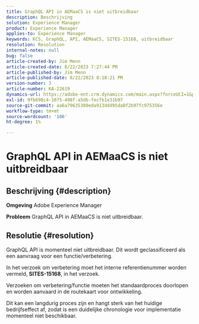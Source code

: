 ```yaml
---
title: GraphQL API in AEMaaCS is niet uitbreidbaar
description: Beschrijving
solution: Experience Manager
product: Experience Manager
applies-to: Experience Manager
keywords: KCS, GraphQL, API, AEMaaCS, SITES-15168, uitbreidbaar
resolution: Resolution
internal-notes: null
bug: false
article-created-by: Jim Menn
article-created-date: 8/22/2023 7:27:44 PM
article-published-by: Jim Menn
article-published-date: 8/22/2023 8:18:21 PM
version-number: 3
article-number: KA-22619
dynamics-url: https://adobe-ent.crm.dynamics.com/main.aspx?forceUCI=1&pagetype=entityrecord&etn=knowledgearticle&id=005edef5-2141-ee11-bdf3-6045bd006239
exl-id: 9fb698c4-1075-498f-a5db-fecfb1e31b97
source-git-commit: aa6a79635380eda913ddd95da0f2b97fc975356e
workflow-type: tm+mt
source-wordcount: '106'
ht-degree: 1%

---
```


# GraphQL API in AEMaaCS is niet uitbreidbaar

## Beschrijving {#description}


<b>Omgeving</b>
Adobe Experience Manager

<b>Probleem</b>
GraphQL API in AEMaaCS is niet uitbreidbaar.


## Resolutie {#resolution}


GraphQL API is momenteel niet uitbreidbaar. Dit wordt geclassificeerd als een aanvraag voor een functie/verbetering.

In het verzoek om verbetering moet het interne referentienummer worden vermeld, <b>SITES-15168</b>, in het verzoek.

Verzoeken om verbetering/functie moeten het standaardproces doorlopen en worden aanvaard in de routekaart voor ontwikkeling.

Dit kan een langdurig proces zijn en hangt sterk van het huidige bedrijfseffect af, zodat is een duidelijke chronologie voor implementatie momenteel niet beschikbaar.
